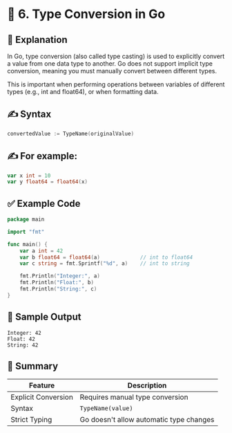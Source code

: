 # 🔄 6. Type Conversion in Go

## 📘 Explanation

In Go, type conversion (also called type casting) is used to explicitly convert a value from one data type to another. Go does not support implicit type conversion, meaning you must manually convert between different types.

This is important when performing operations between variables of different types (e.g., int and float64), or when formatting data.

## ✍️ Syntax

```go
convertedValue := TypeName(originalValue)
```

## ✍️ For example:

```go
var x int = 10
var y float64 = float64(x)
```

## ✅ Example Code

```go
package main

import "fmt"

func main() {
    var a int = 42
    var b float64 = float64(a)             // int to float64
    var c string = fmt.Sprintf("%d", a)    // int to string

    fmt.Println("Integer:", a)
    fmt.Println("Float:", b)
    fmt.Println("String:", c)
}
```

## 🧪 Sample Output

```
Integer: 42
Float: 42
String: 42
```

## 🧩 Summary

| Feature             | Description                                |
|---------------------|--------------------------------------------|
| Explicit Conversion | Requires manual type conversion            |
| Syntax              | `TypeName(value)`                          |
| Strict Typing       | Go doesn't allow automatic type changes    |
